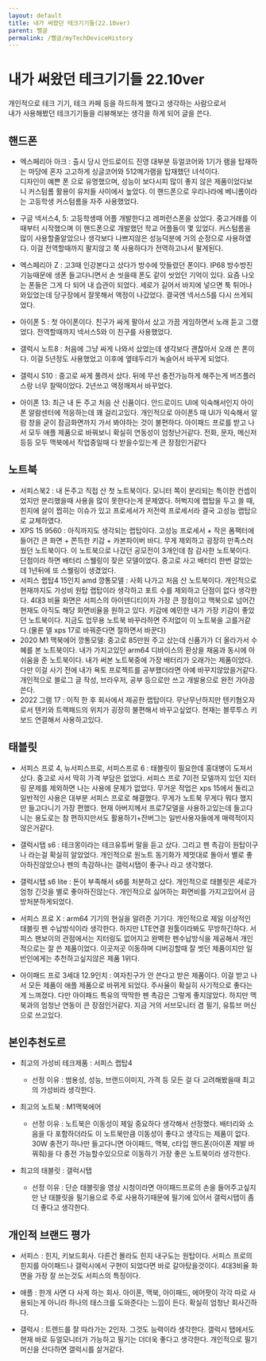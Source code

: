 ```yaml
---
layout: default
title: 내가 써왔던 테크기기들(22.10ver)
parent: 뻘글
permalink: /뻘글/myTechDeviceHistory
---
```


# 내가 써왔던 테크기기들  22.10ver

개인적으로 테크 기기, 테크 카페 등을 하드하게 했다고 생각하는 사람으로서  
내가 사용해봤던 테크기기들을 리뷰해보는 생각을 하게 되어 글을 쓴다.  

## 핸드폰  

- 엑스페리아 아크 : 출시 당시 안드로이드 진영 대부분 듀얼코어와 1기가 램을 탑재하는 마당에 혼자 고고하게 싱글코어와 512메가램을 탑재했던 녀석이다.  
디자인이 예쁜 폰 으로 유명했으며, 성능이 보다시피 많이 좋지 않은 제품이었다보니 커스텀롬 활용이 유저들 사이에서 높았다. 이 핸드폰으로 우리나라에 베니롬이라는 고등학생 커스텀롬을 자주 사용했었다.

- 구글 넥서스4, 5: 고등학생때 어플 개발한다고 레퍼런스폰을 샀었다. 중고거래를 이때부터 시작했으며 이 핸드폰으로 개발했던 학교 어플들이 몇 있었다. 커스텀롬을 많이 사용할줄알았으나 생각보다 나쁘지않은 성능덕분에 거의 순정으로 사용하였다. 이걸 전역할때까지 팔지않고 쭉 사용하다가 전역하고나서 팔게된다.

- 엑스페리아 Z : 고3때 인강본다고 샀다가 방수에 맛들렸던 폰이다. IP68 방수방진 기능때문에 생폰 들고다니면서 손 씻을때 폰도 같이 씻었던 기억이 있다. 요즘 나오는 폰들은 그게 다 되어 내 습관이 되었다. 세로가 길어서 바지에 넣으면 툭 튀어나와있었는데 당구장에서 잘못해서 액정이 나갔었다. 결국엔 넥서스5를 다시 쓰게되었다.
- 아이폰 5 : 첫 아이폰이다. 친구가 싸게 팔아서 샀고 가끔 게임하면서 노래 듣고 그랬었다. 전역할때까지 넥서스5와 이 친구를 사용했었다.
- 갤럭시 노트8 : 처음에 그냥 싸게 나와서 샀었는데 생각보다 괜찮아서 오래 쓴 폰이다. 이걸 5년정도 사용했었고 이후에 옆테두리가 녹슬어서 바꾸게 되었다.
- 갤럭시 S10 : 중고로 싸게 풀려서 샀다. 뒤에 무선 충전가능하게 해주는게 버즈플러스랑 너무 찰떡이었다. 2년쓰고 액정깨져서 바꾸었다.
- 아이폰 13: 최근 내 돈 주고 처음 산 신품이다. 안드로이드 UI에 익숙해서인지 아이폰 알람센터에 적응하는데 꽤 걸리고있다. 개인적으로 아이폰5 때 UI가 익숙해서 알람 창을 굳이 잠금화면까지 가서 봐야하는 것이 불편하다. 아이패드 프로를 받고 나서 모두 애플 제품으로 바꿔보니 확실히 연동성이 엄청난거같다. 전화, 문자, 메신저 등등 모두 맥북에서 작업중일때 다 받을수있는게 큰 장점인거같다

## 노트북

- 서피스북2 : 내 돈주고 직접 산 첫 노트북이다. 모니터 쪽이 분리되는 특이한 컨셉이었지만 분리했을때 사용을 많이 못한다는게 문제였다. 허벅지에 랩탑을 두고 쓸 때, 힌지에 살이 찝히는 이슈가 있고 프로세서가 저전력 프로세서라 결국 고성능 랩탑으로 교체하였다.
- XPS 15 9560 : 아직까지도 생각되는 랩탑이다. 고성능 프로세서 + 작은 폼팩터에 들어간 큰 화면 + 쫀득한 키감 + 카본파이버 바디. 무게 제외하고 굉장히 만족스러웠던 노트북이다. 이 노트북으로 나갔던 공모전이 3개인데 참 감사한 노트북이다. 단점이라 하면 배터리 스웰링이 잦은 모델이었다. 중고로 사고 배터리 한번 갈았는데 1년뒤에 또 스웰링이 생겼었다.
- 서피스 랩탑4 15인치 amd 깡통모델 : 사회 나가고 처음 산 노트북이다. 개인적으로 현재까지도 가성비 원탑 랩탑이라 생각하고 포트 수를 제외하고 단점이 없다 생각한다. 4대3 비율 화면은 서피스의 아이덴디티이자 가장 큰 장점이고 맥북으로 넘어간 현재도 아직도 해당 화면비율을 원하고 있다. 키감에 예민한 내가 가장 키감이 좋았던 노트북이다. 지금도 업무용 노트북 바꾸라하면 주저없이 이 노트북을 고를거같다.(물론 델 xps 17로 바꿔준다면 절하면서 바꾼다)
- 2020 M1 맥북에어 깡통모델: 중고로 85만원 주고 샀는데 신품가가 더 올라가서 수혜를 본 노트북이다. 내가 가지고있던 arm64 디바이스의 환상을 채움과 동시에 아쉬움을 준 노트북이다. 내가 써본 노트북중에 가장 배터리가 오래가는 제품이었다. 다만 이걸 사기 전에 내가 욕토 프로젝트를 공부했더라면 아예 바꾸지않았을거같다. 개인적으로 블로그 글 작성, 브라우저, 공부 등으로만 쓰고 개발용으로 완전 가아끔 쓴다.
- 2022 그램 17 : 이직 한 후 회사에서 제공한 랩탑이다. 무난무난하지만 텐키혐오자로서 텐키와 트랙패드의 위치가 굉장히 불편해서 바꾸고싶었다. 현재는 블루투스 키보드 연결해서 사용하고있다.

## 태블릿
- 서피스 프로 4, 뉴서피스프로, 서피스프로 6 : 태블릿이 필요한데 홍대병이 도져서 샀다. 중고로 사서 딱히 가격 부담은 없었다. 서피스 프로 7이전 모델까지 있던 지터링 문제를 제외하면 나는 사용에 문제가 없었다. 무거운 작업은 xps 15에서 돌리고 일반적인 사용은 대부분 서피스 프로로 해결했다. 무게가 노트북 무게다 뭐다 했지만 들고다니기 가장 편했다. 현재 아버지께서 프로7모델을 사용하고있는데 들고다니는 용도로는 참 편하지만서도 활용하기+잔버그는 일반사용자들에게 매력적이지않은거같다.

- 갤럭시탭 s6 : 테크몽이라는 테크유튜버 말을 듣고 샀다. 그리고 펜 촉감이 원탑이구나 라는걸 확실히 알았었다. 개인적으로 원노트 동기화가 제멋대로 돌아서 별로 좋아하진않았으나 펜의 촉감하나는 갤럭시탭이 좋구나 라고 생각했다.

- 갤럭시탭 s6 lite : 돈이 부족해서 s6를 처분하고 샀다. 개인적으로 태블릿은 세로가 엄청 긴것을 별로 좋아하진않는다. 개인적으로 싫어하는 화면비를 가지고있어서 금방처분하게되었다.

- 서피스 프로 X : arm64 기기의 현실을 알려준 기기다. 개인적으로 제일 이상적인 태블릿 펜 수납방식이라 생각한다. 하지만 LTE연결 원툴이라봐도 무방하긴하다. 서피스 팬보이의 관점에서는 지터링도 없어지고 완벽한 펜수납방식을 제공해서 개인적으로는 잘 쓴 제품이었다. 이곳저곳 이동하며 디버깅할때 잘 썻던 제품이지만 일반인에게는 추천하고싶지않은 제품 1위다.

- 아이패드 프로 3세대 12.9인치 : 여자친구가 안 쓴다고 받은 제품이다. 이걸 받고 나서 모든 제품이 애플 제품으로 바뀌게 되었다. 주사율이 확실히 사기적으로 좋다는게 느껴졌다. 다만 아이패드 특유의 딱딱한 펜 촉감은 그렇게 좋지않았다. 하지만 맥북과의 엄청난 연동이 큰 장점인거같다. 지금 거의 서브모니터 겸 필기, 유튜브 머신으로 쓰고있다.

## 본인추천도르

- 최고의 가성비 테크제품 : 서피스 랩탑4
  - 선정 이유 : 범용성, 성능, 브랜드이미지, 가격 등 모든 걸 다 고려해봤을때 최고의 가성비라 생각한다.

- 최고의 노트북 : M1맥북에어
  - 선정 이유 : 노트북은 이동성이 제일 중요하다 생각해서 선정했다. 배터리와 소음을 다 포함하더라도 이 노트북만큼 이동성이 좋다고 생각드는 제품이 없다. 30W 충전기 하나만 들고다니면 아이패드, 맥북, c타입 핸드폰(아이폰 제발 바꿔줘)을 다 충전 가능할수있으므로 이동하기 가장 좋은 노트북이라 생각한다.

- 최고의 태블릿 : 갤럭시탭
  - 선정 이유 : 단순 태블릿을 영상 시청이라면 아이패드프로의 손을 들어주고싶지만 난 태블릿을 필기용으로 주로 사용하기때문에 필기에 있어서 갤럭시탭이 좀 더 좋다고 생각한다.

## 개인적 브랜드 평가

- 서피스 : 힌지, 키보드회사. 다른건 몰라도 힌지 내구도는 원탑이다. 서피스 프로의 힌지를 아이패드나 갤럭시에서 구현이 되었다면 바로 갈아탔을것이다. 4대3비율 화면을 가장 잘 쓰는것도 서피스의 특징이다.

- 애플 : 한개 사면 다 사게 하는 회사. 아이폰, 맥북, 아이패드, 에어팟이 각각 따로 사용되는게 아니라 하나의 태스크를 도와준다는 느낌이 든다. 확실히 엄청난 회사긴하다.

- 갤럭시 : 트렌드를 잘 따라가는 2인자. 그것도 능력이라 생각한다. 갤럭시 탭에서도 현재 바로 듀얼모니터가 가능하고 필기는 더더욱 좋다고 생각한다. 개인적으로 필기 머신을 산다하면 갤럭시를 살거같다.